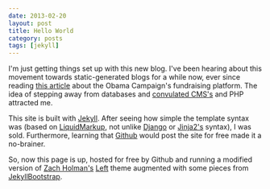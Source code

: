 ```yaml
---
date: 2013-02-20
layout: post
title: Hello World
category: posts
tags: [jekyll]
---
```


I'm just getting things set up with this new blog.  I've been hearing about this movement towards static-generated blogs for a while now, ever since reading [this article](http://kylerush.net/blog/meet-the-obama-campaigns-250-million-fundraising-platform/) about the Obama Campaign's fundraising platform.  The idea of stepping away from databases and [convulated CMS's](http://www.wordpress.com) and PHP attracted me.

This site is built with [Jekyll](https://github.com/mojombo/jekyll).  After seeing how simple the template syntax was (based on [LiquidMarkup](http://liquidmarkup.org/), not unlike [Django](https://docs.djangoproject.com/en/dev/ref/templates/) or [Jinja2's](http://jinja.pocoo.org/docs/) syntax), I was sold.  Furthermore, learning that [Github](https://help.github.com/articles/using-jekyll-with-pages) would post the site for free made it a no-brainer.

So, now this page is up, hosted for free by Github and running a modified version of [Zach Holman's](http://zachholman.com/posts/left/) [Left](https://github.com/holman/left) theme augmented with some pieces from [JekyllBootstrap](http://jekyllbootstrap.com/).